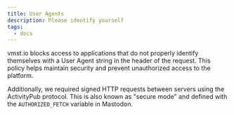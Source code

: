 ```yaml
---
title: User Agents
description: Please identify yourself
tags:
  - docs
---
```


vmst.io blocks access to applications that do not properly identify themselves with a User Agent string in the header of the request.
This policy helps maintain security and prevent unauthorized access to the platform.

Additionally, we required signed HTTP requests between servers using the ActivityPub protocol.
This is also known as "secure mode" and defined with the `AUTHORIZED_FETCH` variable in Mastodon.
